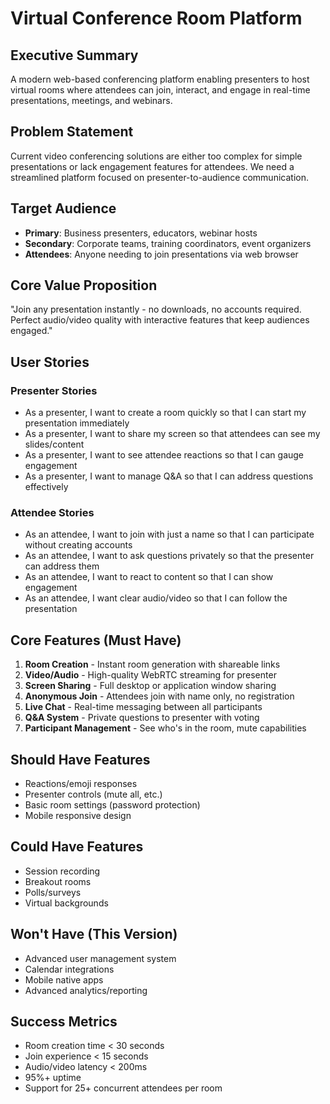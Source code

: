 # Virtual Conference Room Platform

## Executive Summary
A modern web-based conferencing platform enabling presenters to host virtual rooms where attendees can join, interact, and engage in real-time presentations, meetings, and webinars.

## Problem Statement
Current video conferencing solutions are either too complex for simple presentations or lack engagement features for attendees. We need a streamlined platform focused on presenter-to-audience communication.

## Target Audience
- **Primary**: Business presenters, educators, webinar hosts
- **Secondary**: Corporate teams, training coordinators, event organizers
- **Attendees**: Anyone needing to join presentations via web browser

## Core Value Proposition
"Join any presentation instantly - no downloads, no accounts required. Perfect audio/video quality with interactive features that keep audiences engaged."

## User Stories

### Presenter Stories
- As a presenter, I want to create a room quickly so that I can start my presentation immediately
- As a presenter, I want to share my screen so that attendees can see my slides/content
- As a presenter, I want to see attendee reactions so that I can gauge engagement
- As a presenter, I want to manage Q&A so that I can address questions effectively

### Attendee Stories  
- As an attendee, I want to join with just a name so that I can participate without creating accounts
- As an attendee, I want to ask questions privately so that the presenter can address them
- As an attendee, I want to react to content so that I can show engagement
- As an attendee, I want clear audio/video so that I can follow the presentation

## Core Features (Must Have)
1. **Room Creation** - Instant room generation with shareable links
2. **Video/Audio** - High-quality WebRTC streaming for presenter
3. **Screen Sharing** - Full desktop or application window sharing
4. **Anonymous Join** - Attendees join with name only, no registration
5. **Live Chat** - Real-time messaging between all participants
6. **Q&A System** - Private questions to presenter with voting
7. **Participant Management** - See who's in the room, mute capabilities

## Should Have Features
- Reactions/emoji responses
- Presenter controls (mute all, etc.)
- Basic room settings (password protection)
- Mobile responsive design

## Could Have Features
- Session recording
- Breakout rooms
- Polls/surveys
- Virtual backgrounds

## Won't Have (This Version)
- Advanced user management system
- Calendar integrations
- Mobile native apps
- Advanced analytics/reporting

## Success Metrics
- Room creation time < 30 seconds
- Join experience < 15 seconds
- Audio/video latency < 200ms
- 95%+ uptime
- Support for 25+ concurrent attendees per room
